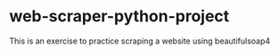 # web-scraper-python-project
This is an exercise to practice scraping a website using beautifulsoap4
